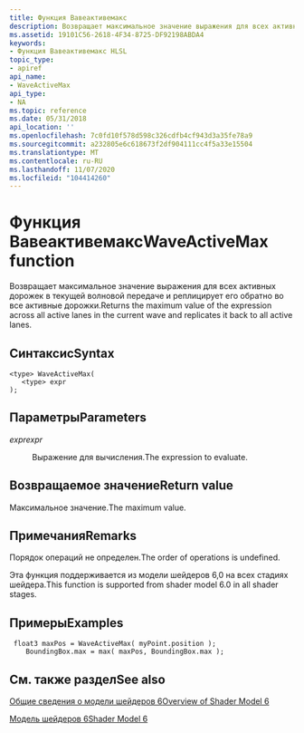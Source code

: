 ```yaml
---
title: Функция Вавеактивемакс
description: Возвращает максимальное значение выражения для всех активных дорожек в текущей волновой передаче и реплицирует его обратно во все активные дорожки.
ms.assetid: 19101C56-2618-4F34-8725-DF92198ABDA4
keywords:
- Функция Вавеактивемакс HLSL
topic_type:
- apiref
api_name:
- WaveActiveMax
api_type:
- NA
ms.topic: reference
ms.date: 05/31/2018
api_location: ''
ms.openlocfilehash: 7c0fd10f578d598c326cdfb4cf943d3a35fe78a9
ms.sourcegitcommit: a232805e6c618673f2df904111cc4f5a33e15504
ms.translationtype: MT
ms.contentlocale: ru-RU
ms.lasthandoff: 11/07/2020
ms.locfileid: "104414260"
---
```

# <a name="waveactivemax-function"></a><span data-ttu-id="a8348-104">Функция Вавеактивемакс</span><span class="sxs-lookup"><span data-stu-id="a8348-104">WaveActiveMax function</span></span>

<span data-ttu-id="a8348-105">Возвращает максимальное значение выражения для всех активных дорожек в текущей волновой передаче и реплицирует его обратно во все активные дорожки.</span><span class="sxs-lookup"><span data-stu-id="a8348-105">Returns the maximum value of the expression across all active lanes in the current wave and replicates it back to all active lanes.</span></span>

## <a name="syntax"></a><span data-ttu-id="a8348-106">Синтаксис</span><span class="sxs-lookup"><span data-stu-id="a8348-106">Syntax</span></span>

``` syntax
<type> WaveActiveMax(
   <type> expr
);
```

## <a name="parameters"></a><span data-ttu-id="a8348-107">Параметры</span><span class="sxs-lookup"><span data-stu-id="a8348-107">Parameters</span></span>

<dl> <dt>

<span data-ttu-id="a8348-108">*expr*</span><span class="sxs-lookup"><span data-stu-id="a8348-108">*expr*</span></span> 
</dt> <dd>

<span data-ttu-id="a8348-109">Выражение для вычисления.</span><span class="sxs-lookup"><span data-stu-id="a8348-109">The expression to evaluate.</span></span>

</dd> </dl>

## <a name="return-value"></a><span data-ttu-id="a8348-110">Возвращаемое значение</span><span class="sxs-lookup"><span data-stu-id="a8348-110">Return value</span></span>

<span data-ttu-id="a8348-111">Максимальное значение.</span><span class="sxs-lookup"><span data-stu-id="a8348-111">The maximum value.</span></span>

## <a name="remarks"></a><span data-ttu-id="a8348-112">Примечания</span><span class="sxs-lookup"><span data-stu-id="a8348-112">Remarks</span></span>

<span data-ttu-id="a8348-113">Порядок операций не определен.</span><span class="sxs-lookup"><span data-stu-id="a8348-113">The order of operations is undefined.</span></span>

<span data-ttu-id="a8348-114">Эта функция поддерживается из модели шейдеров 6,0 на всех стадиях шейдера.</span><span class="sxs-lookup"><span data-stu-id="a8348-114">This function is supported from shader model 6.0 in all shader stages.</span></span> 



 

## <a name="examples"></a><span data-ttu-id="a8348-115">Примеры</span><span class="sxs-lookup"><span data-stu-id="a8348-115">Examples</span></span>

``` syntax
 float3 maxPos = WaveActiveMax( myPoint.position );
    BoundingBox.max = max( maxPos, BoundingBox.max );
```

## <a name="see-also"></a><span data-ttu-id="a8348-116">См. также раздел</span><span class="sxs-lookup"><span data-stu-id="a8348-116">See also</span></span>

<dl> <dt>

[<span data-ttu-id="a8348-117">Общие сведения о модели шейдеров 6</span><span class="sxs-lookup"><span data-stu-id="a8348-117">Overview of Shader Model 6</span></span>](hlsl-shader-model-6-0-features-for-direct3d-12.md)
</dt> <dt>

[<span data-ttu-id="a8348-118">Модель шейдеров 6</span><span class="sxs-lookup"><span data-stu-id="a8348-118">Shader Model 6</span></span>](shader-model-6-0.md)
</dt> </dl>

 

 




